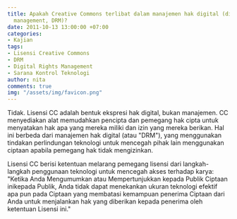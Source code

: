 ```yaml
---
title: Apakah Creative Commons terlibat dalam manajemen hak digital (digital rights
  management, DRM)?
date: 2011-10-13 13:00:00 +07:00
categories:
- Kajian
tags:
- Lisensi Creative Commons
- DRM
- Digital Rights Management
- Sarana Kontrol Teknologi
author: nita
comments: true
img: "/assets/img/favicon.png"
---
```


Tidak. Lisensi CC adalah bentuk ekspresi hak digital, bukan manajemen. CC menyediakan alat memudahkan pencipta dan pemegang hak cipta untuk menyatakan hak apa yang mereka miliki dan izin yang mereka berikan. Hal ini berbeda dari manajemen hak digital (atau "DRM"), yang menggunakan tindakan perlindungan teknologi untuk mencegah pihak lain menggunakan ciptaan apabila pemegang hak tidak mengizinkan.

Lisensi CC berisi ketentuan melarang pemegang lisensi dari langkah-langkah penggunaan teknologi untuk mencegah akses terhadap karya: "Ketika Anda Mengumumkan atau Mempertunjukkan kepada Publik Ciptaan inikepada Publik, Anda tidak dapat menekankan ukuran teknologi efektif apa pun pada Ciptaan yang membatasi kemampuan penerima Ciptaan dari Anda untuk menjalankan hak yang diberikan kepada penerima oleh ketentuan Lisensi ini."
